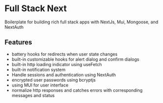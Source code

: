 # Full Stack Next

Boilerplate for building rich full stack apps with NextJs, Mui, Mongoose, and NextAuth

## Features
- battery hooks for redirects when user state changes
- built-in customizable hooks for alert dialog and confirm dialogs
- built-in http loading indicator using useFetch
- built-in notification system
- Handle sessions and authentication using NextAuth
- encrypted user passwords using bcryptjs
- using MUI for user interface
- normalize http responses and catches errors with corresponding messages and status